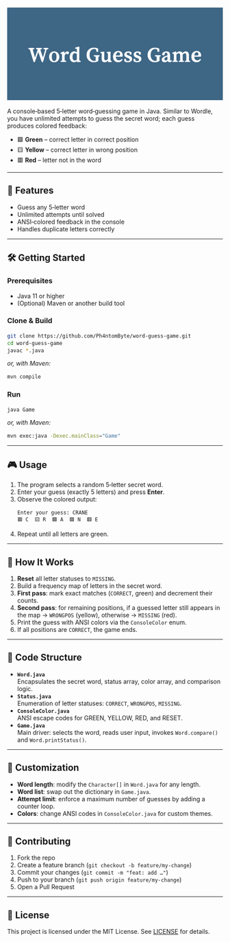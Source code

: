 ![alt text](pic/Word_Guess_Game.png)

A console‑based 5‑letter word‑guessing game in Java. Similar to Wordle, you have unlimited attempts to guess the secret word; each guess produces colored feedback:

- 🟩 **Green** – correct letter in correct position  
- 🟨 **Yellow** – correct letter in wrong position  
- 🟥 **Red** – letter not in the word  

---

## 🚀 Features

- Guess any 5‑letter word  
- Unlimited attempts until solved  
- ANSI‑colored feedback in the console  
- Handles duplicate letters correctly  

---

## 🛠️ Getting Started

### Prerequisites

- Java 11 or higher  
- (Optional) Maven or another build tool  

### Clone & Build

```bash
git clone https://github.com/Ph4ntomByte/word-guess-game.git
cd word-guess-game
javac *.java
```

_or, with Maven:_

```bash
mvn compile
```

### Run

```bash
java Game
```

_or, with Maven:_

```bash
mvn exec:java -Dexec.mainClass="Game"
```

---

## 🎮 Usage

1. The program selects a random 5‑letter secret word.  
2. Enter your guess (exactly 5 letters) and press **Enter**.  
3. Observe the colored output:  
   ```
   Enter your guess: CRANE
   🟥 C  🟨 R  🟩 A  🟥 N  🟥 E
   ```  
4. Repeat until all letters are green.  

---

## 📐 How It Works

1. **Reset** all letter statuses to `MISSING`.  
2. Build a frequency map of letters in the secret word.  
3. **First pass**: mark exact matches (`CORRECT`, green) and decrement their counts.  
4. **Second pass**: for remaining positions, if a guessed letter still appears in the map → `WRONGPOS` (yellow), otherwise → `MISSING` (red).  
5. Print the guess with ANSI colors via the `ConsoleColor` enum.  
6. If all positions are `CORRECT`, the game ends.  

---

## 📂 Code Structure

- **`Word.java`**  
  Encapsulates the secret word, status array, color array, and comparison logic.  
- **`Status.java`**  
  Enumeration of letter statuses: `CORRECT`, `WRONGPOS`, `MISSING`.  
- **`ConsoleColor.java`**  
  ANSI escape codes for GREEN, YELLOW, RED, and RESET.  
- **`Game.java`**  
  Main driver: selects the word, reads user input, invokes `Word.compare()` and `Word.printStatus()`.  

---

## 🔧 Customization

- **Word length**: modify the `Character[]` in `Word.java` for any length.  
- **Word list**: swap out the dictionary in `Game.java`.  
- **Attempt limit**: enforce a maximum number of guesses by adding a counter loop.  
- **Colors**: change ANSI codes in `ConsoleColor.java` for custom themes.  

---

## 🤝 Contributing

1. Fork the repo  
2. Create a feature branch (`git checkout -b feature/my-change`)  
3. Commit your changes (`git commit -m "feat: add …"`)  
4. Push to your branch (`git push origin feature/my-change`)  
5. Open a Pull Request  

---

## 📄 License

This project is licensed under the MIT License. See [LICENSE](LICENSE) for details.
